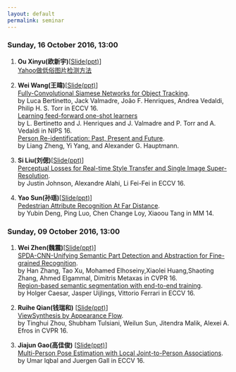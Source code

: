 ```yaml
---
layout: default
permalink: seminar
---
```


### Sunday, 16 October 2016, 13:00 
1. **Ou Xinyu(欧新宇)**[[Slide(ppt)](https://pan.baidu.com/s/1boS8pOj)]        
[Yahoo做低俗图片检测方法](https://yahooeng.tumblr.com/post/151148689421/open-sourcing-a-deep-learning-solution-for)

2. **Wei Wang(王暐)**[[Slide(ppt)](https://pan.baidu.com/s/1bpkjpqn)]    
[Fully-Convolutional Siamese Networks for Object Tracking](https://arxiv.org/pdf/1606.09549.pdf).    
by Luca Bertinetto, Jack Valmadre, João F. Henriques, Andrea Vedaldi, Philip H. S. Torr in ECCV 16.   
[Learning feed-forward one-shot learners](https://arxiv.org/abs/1606.05233)   
by L. Bertinetto and J. Henriques and J. Valmadre and P. Torr and A. Vedaldi in NIPS 16.   
[Person Re-identification: Past, Present and Future](https://arxiv.org/pdf/1610.02984.pdf).    
by Liang Zheng, Yi Yang, and Alexander G. Hauptmann.

3. **Si Liu(刘偲)**[[Slide(ppt)](https://pan.baidu.com/s/1i5g9lv3)]    
[Perceptual Losses for Real-time Style Transfer and Single Image Super-Resolution](https://arxiv.org/abs/1603.08155).    
by Justin Johnson, Alexandre Alahi, Li Fei-Fei in ECCV 16.

4. **Yao Sun(孙瑶)**[[Slide(ppt)](https://pan.baidu.com/s/1bJgW3s)]    
[Pedestrian Attribute Recognition At Far Distance](https://arxiv.org/abs/1608.08526).    
by Yubin Deng, Ping Luo, Chen Change Loy, Xiaoou Tang in MM 14.


### Sunday, 09 October 2016, 13:00 
1. **Wei Zhen(魏震)**[[Slide(ppt)](https://pan.baidu.com/s/1hsx5VCC)]        
    [SPDA-CNN-Unifying Semantic Part Detection and Abstraction for Fine-grained Recognition](https://www.google.com/url?sa=t&rct=j&q=&esrc=s&source=web&cd=1&ved=0ahUKEwiIo5zl9tLPAhVJ74MKHYP7CroQFggeMAA&url=http%3A%2F%2Fpaul.rutgers.edu%2F~hz138%2Fpublications%2FCVPR16.pdf&usg=AFQjCNGm3K24qSZQiRV3Xq6ntuwyKxL9rA&sig2=WS0K3_ozrzsr0IQqFCuRkw).        
    by Han Zhang, Tao Xu, Mohamed Elhoseiny,Xiaolei Huang,Shaoting Zhang, Ahmed Elgammal, Dimitris Metaxas in CVPR 16.    
    [Region-based semantic segmentation with end-to-end training](https://arxiv.org/abs/1607.07671).    
    by Holger Caesar, Jasper Uijlings, Vittorio Ferrari in ECCV 16.    


2. **Ruihe Qian(钱瑞和)**    [[Slide(ppt)](https://pan.baidu.com/s/1nuFw0ch)]    
[ViewSynthesis by Appearance Flow](https://arxiv.org/abs/1605.03557).    
by Tinghui Zhou, Shubham Tulsiani, Weilun Sun, Jitendra Malik, Alexei A. Efros in CVPR 16.

3. **Jiajun Gao(高佳俊)**    [[Slide(ppt)](https://pan.baidu.com/s/1jH9wRlW)]    
[Multi-Person Pose Estimation with Local Joint-to-Person Associations](https://arxiv.org/abs/1608.08526).    
by Umar lqbal and Juergen Gall in ECCV 16.


